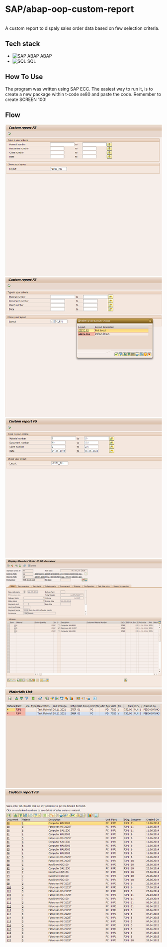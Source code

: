 # SAP/abap-oop-custom-report
</br>
A custom report to dispaly sales order data based on few selection criteria.

## Tech stack
 -  <img src='https://www.radicaltechnologies.co.in/wp-content/uploads/2016/07/SAP-ABAP.jpg' height='20' alt='SAP ABAP' /> ABAP 
 -  <img src='https://w7.pngwing.com/pngs/167/148/png-transparent-microsoft-azure-sql-database-microsoft-sql-server-database-blue-text-logo.png' height='20' alt='SQL'/> SQL
## How To Use

The program was written using SAP ECC. The easiest way to run it, is to create a new package within t-code se80 and paste the code. Remember to create SCREEN 100!

## Flow

![Screen 1](https://github.com/FilipSwiniarski/SAP-abap-oop-custom-report/blob/master/screens/1.png "Selection screen") 
![Screen 2](https://github.com/FilipSwiniarski/SAP-abap-oop-custom-report/blob/master/screens/2.png "Layout selection") 
![Screen 3](https://github.com/FilipSwiniarski/SAP-abap-oop-custom-report/blob/master/screens/3.png "Fill in search terms") 
![Screen 4](https://github.com/FilipSwiniarski/SAP-abap-oop-custom-report/blob/master/screens/4.png "Sales order details") 
![Screen 5](https://github.com/FilipSwiniarski/SAP-abap-oop-custom-report/blob/master/screens/5.png "Material details") 
![Screen 6](https://github.com/FilipSwiniarski/SAP-abap-oop-custom-report/blob/master/screens/6.png "Popup window with items details") 
